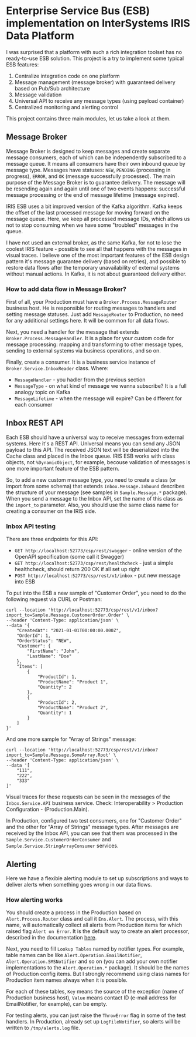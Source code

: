 # Enterprise Service Bus (ESB) implementation on InterSystems IRIS Data Platform
I was surprised that a platform with such a rich integration toolset has no ready-to-use ESB solution. This project is a try to implement some typical ESB features:
1. Centralize integration code on one platform
2. Message management (message broker) with guaranteed delivery based on Pub/Sub architecture
3. Message validation
4. Universal API to receive any message types (using payload container)
5. Centralized monitoring and alerting control

This project contains three main modules, let us take a look at them.
## Message Broker
Message Broker is designed to keep messages and create separate message consumers, each of which can be independently subscribed to a message queue. It means all consumers have their own inbound queue by message type. Messages have statuses: `NEW`, `PENDING` (processing in progress), `ERROR`, and `OK` (message successfully processed). The main purpose of the Message Broker is to guarantee delivery. The message will be resending again and again until one of two events happens: successful message processing or the end of message lifetime (message expired).

IRIS ESB uses a bit improved version of the Kafka algorithm. Kafka keeps the offset of the last processed message for moving forward on the message queue. Here, we keep all processed message IDs, which allows us not to stop consuming when we have some "troubled" messages in the queue. 

I have not used an external broker, as the same Kafka, for not to lose the coolest IRIS feature - possible to see all that happens with the messages in visual traces. I believe one of the most important features of the ESB design pattern it's message guarantee delivery (based on retries), and possible to restore data flows after the temporary unavailability of external systems without manual actions. In Kafka, it is not about guaranteed delivery either.
### How to add data flow in Message Broker? 

First of all, your Production must have a `Broker.Process.MessageRouter` business host. He is responsible for routing messages to handlers and setting message statuses. Just add `MessageRouter` to Production, no need for any additional settings here. It will be common for all data flows.

Next, you need a handler for the message that extends `Broker.Process.MessageHandler`. It is a place for your custom code for message processing: mapping and transforming to other message types, sending to external systems via business operations, and so on.   

Finally, create a consumer. It is a business service instance of `Broker.Service.InboxReader` class. Where:

- `MessageHandler` - you hadler from the previous section
- `MessageType` - on what kind of message we wanna subscribe? It is a full analogy topic on Kafka
- `MessageLifetime` - when the message will expire? Can be different for each consumer
## Inbox REST API
Each ESB should have a universal way to receive messages from external systems. Here it's a REST API. Universal means you can send any JSON payload to this API. The received JSON text will be deserialized into the Cache class and placed in the Inbox queue. IRIS ESB works with class objects, not `%DynamicObject`, for example, becouse validation of messages is one more important feature of the ESB pattern.

So, to add a new custom message type, you need to create a class (or import from some schema) that extends `Inbox.Message.Inbound` describes the structure of your message (see samples in `Sample.Message.*` package). When you send a message to the Inbox API, set the name of this class as the `import_to` parameter. Also, you should use the same class name for creating a consumer on the IRIS side.
### Inbox API testing
There are three endpoints for this API:
- `GET http://localhost:52773/csp/rest/swagger` - online version of the OpenAPI specification (some call it Swagger)
- `GET http://localhost:52773/csp/rest/healthcheck` - just a simple healthcheck, should return 200 OK if all set up right
- `POST http://localhost:52773/csp/rest/v1/inbox` - put new message into ESB

To put into the ESB a new sample of "Customer Order", you need to do the following request via CURL or Postman:
```
curl --location 'http://localhost:52773/csp/rest/v1/inbox?import_to=Sample.Message.CustomerOrder.Order' \
--header 'Content-Type: application/json' \
--data '{
    "CreatedAt": "2021-01-01T00:00:00.000Z",
    "OrderId": 1,
    "OrderStatus": "NEW",
    "Customer": {
        "FirstName": "John",
        "LastName": "Doe"
    },
    "Items": [
        {
            "ProductId": 1,
            "ProductName": "Product 1",
            "Quantity": 2
        },
        {
            "ProductId": 2,
            "ProductName": "Product 2",
            "Quantity": 1
        }
    ]
}'
```
And one more sample for "Array of Strings" message:
```
curl --location 'http://localhost:52773/csp/rest/v1/inbox?import_to=Sample.Message.SomeArray.Root' \
--header 'Content-Type: application/json' \
--data '[
    "111",
    "222",
    "333"
]'
```
Visual traces for these requests can be seen in the messages of the `Inbox.Service.API` business service. Check:  Interoperability > Production Configuration  - (Production.Main).

In Production, configured two test consumers, one for "Customer Order" and the other for "Array of Strings" message types. After messages are received by the Inbox API, you can see that them was processed in the `Sample.Service.CustomerOrderConsumer` and `Sample.Service.StringArrayConsumer` services. 
## Alerting
Here we have a flexible alerting module to set up subscriptions and ways to deliver alerts when something goes wrong in our data flows.
### How alerting works
You should create a process in the Production based on `Alert.Process.Router` class and call it `Ens.Alert`. The process, with this name, will automatically collect all alerts from Production items for which raised flag `Alert on Error`. It is the default way to create an alert processor, described in the documentation [here](https://docs.intersystems.com/irislatest/csp/docbook/DocBook.UI.Page.cls?KEY=EGDV_alerts#EGDV_alerts_scenario3).

Next, you need to fill `Lookup Tables` named by notifier types. For example, table names can be like `Alert.Operation.EmailNotifier`, `Alert.Operation.SMSNotifier` and so on (you can add your own notifier implementations to the `Alert.Operation.*` package). It should be the names of Production config items. But I strongly recommend using class names for Production item names always when it is possible.

For each of these tables, `Key` means the source of the exception (name of Production business host), `Value` means contact ID (e-mail address for EmailNotifier, for example), can be empty. 

For testing alerts, you can just raise the `ThrowError` flag in some of the test handlers. In Production, already set up `LogFileNotifier`, so alerts will be written to `/tmp/alerts.log` file.
